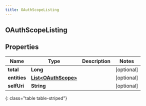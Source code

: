 ```yaml
---
title: OAuthScopeListing
---
```


## OAuthScopeListing

## Properties

| Name         | Type                                                             | Description | Notes      |
| ------------ | ---------------------------------------------------------------- | ----------- | ---------- |
| **total**    | <!----><!---->**Long**<!---->                                    |             | [optional] |
| **entities** | <!----><!---->[**List&lt;OAuthScope&gt;**](OAuthScope.md)<!----> |             | [optional] |
| **selfUri**  | <!----><!---->**String**<!---->                                  |             | [optional] |

{: class="table table-striped"}
